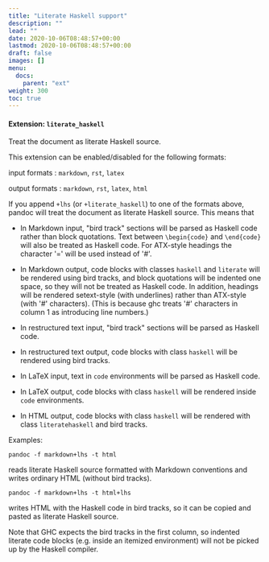 ```yaml
---
title: "Literate Haskell support"
description: ""
lead: ""
date: 2020-10-06T08:48:57+00:00
lastmod: 2020-10-06T08:48:57+00:00
draft: false
images: []
menu:
  docs:
    parent: "ext"
weight: 300
toc: true
---
```


#### Extension: `literate_haskell` ####

Treat the document as literate Haskell source.

This extension can be enabled/disabled for the following formats:

input formats
:  `markdown`, `rst`, `latex`

output formats
:  `markdown`, `rst`, `latex`, `html`

If you append `+lhs` (or `+literate_haskell`) to one of the formats
above, pandoc will treat the document as literate Haskell source.
This means that

  - In Markdown input, "bird track" sections will be parsed as Haskell
    code rather than block quotations.  Text between `\begin{code}`
    and `\end{code}` will also be treated as Haskell code.  For
    ATX-style headings the character '=' will be used instead of '#'.

  - In Markdown output, code blocks with classes `haskell` and `literate`
    will be rendered using bird tracks, and block quotations will be
    indented one space, so they will not be treated as Haskell code.
    In addition, headings will be rendered setext-style (with underlines)
    rather than ATX-style (with '#' characters). (This is because ghc
    treats '#' characters in column 1 as introducing line numbers.)

  - In restructured text input, "bird track" sections will be parsed
    as Haskell code.

  - In restructured text output, code blocks with class `haskell` will
    be rendered using bird tracks.

  - In LaTeX input, text in `code` environments will be parsed as
    Haskell code.

  - In LaTeX output, code blocks with class `haskell` will be rendered
    inside `code` environments.

  - In HTML output, code blocks with class `haskell` will be rendered
    with class `literatehaskell` and bird tracks.

Examples:

    pandoc -f markdown+lhs -t html

reads literate Haskell source formatted with Markdown conventions and writes
ordinary HTML (without bird tracks).

    pandoc -f markdown+lhs -t html+lhs

writes HTML with the Haskell code in bird tracks, so it can be copied
and pasted as literate Haskell source.

Note that GHC expects the bird tracks in the first column, so indented
literate code blocks (e.g. inside an itemized environment) will not be
picked up by the Haskell compiler.
